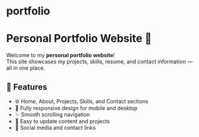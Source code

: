 # portfolio
# Personal Portfolio Website 🎨

Welcome to my **personal portfolio website**!  
This site showcases my projects, skills, resume, and contact information — all in one place.

## 🚀 Features
- 🌐 Home, About, Projects, Skills, and Contact sections
- 📱 Fully responsive design for mobile and desktop
- ✨ Smooth scrolling navigation
- 📂 Easy to update content and projects
- 🔗 Social media and contact links

